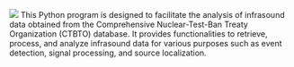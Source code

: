 ![](https://github.com/arthursmacedo/pegadias/tree/main/logo/pegadias.png?raw=true)
This Python program is designed to facilitate the analysis of infrasound data obtained from the Comprehensive Nuclear-Test-Ban Treaty Organization (CTBTO) database. It provides functionalities to retrieve, process, and analyze infrasound data for various purposes such as event detection, signal processing, and source localization.
